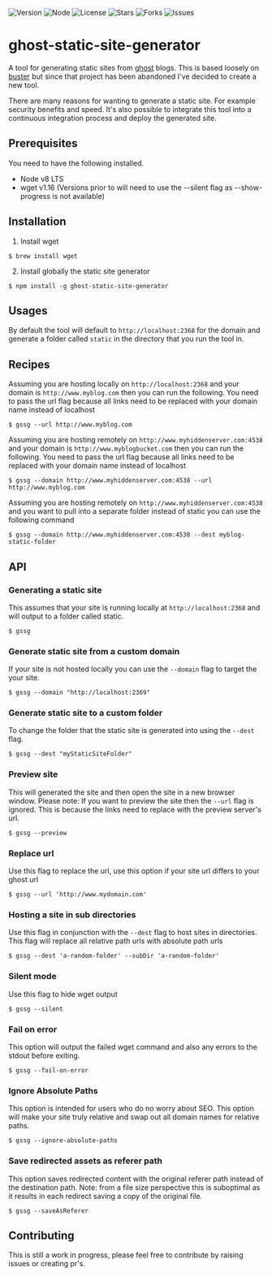 ![Version](https://img.shields.io/badge/version-v1.0.0-blue.svg)
![Node](https://img.shields.io/badge/node-%3E%3D%208.10.0-brightgreen.svg)
![License](https://img.shields.io/github/license/Fried-Chicken/ghost-static-site-generator.svg)
![Stars](https://img.shields.io/github/stars/Fried-Chicken/ghost-static-site-generator.svg)
![Forks](https://img.shields.io/github/forks/Fried-Chicken/ghost-static-site-generator.svg)
![Issues](https://img.shields.io/github/issues/Fried-Chicken/ghost-static-site-generator.svg)
# ghost-static-site-generator
A tool for generating static sites from [ghost](https://ghost.org/) blogs. This is based loosely on [buster](https://github.com/axitkhurana/buster) but since that project has been abandoned I've decided to create a new tool. 

There are many reasons for wanting to generate a static site. For example security benefits and speed. It's also possible to integrate this tool into a continuous integration process and deploy the generated site.

## Prerequisites
You need to have the following installed.
- Node v8 LTS
- wget v1.16 (Versions prior to will need to use the --silent flag as --show-progress is not available)

## Installation
1. Install wget
```
$ brew install wget
```
2. Install globally the static site generator
```
$ npm install -g ghost-static-site-generator
```

## Usages
By default the tool will default to `http://localhost:2368` for the domain and generate a folder called `static` in the directory that you run the tool in.

## Recipes
Assuming you are hosting locally on `http://localhost:2368` and your domain is `http://www.myblog.com` then you can run the following. You need to pass the url flag because all links need to be replaced with your domain name instead of localhost
```
$ gssg --url http://www.myblog.com
```

Assuming you are hosting remotely on `http://www.myhiddenserver.com:4538` and your domain is `http://www.myblogbucket.com` then you can run the following. You need to pass the url flag because all links need to be replaced with your domain name instead of localhost
```
$ gssg --domain http://www.myhiddenserver.com:4538 --url http://www.myblog.com
```

Assuming you are hosting remotely on `http://www.myhiddenserver.com:4538` and you want to pull into a separate folder instead of static you can use the following command
```
$ gssg --domain http://www.myhiddenserver.com:4538 --dest myblog-static-folder
```

## API 
### Generating a static site
This assumes that your site is running locally at `http://localhost:2368` and will output to a folder called static.
```
$ gssg
```

### Generate static site from a custom domain
If your site is not hosted locally you can use the `--domain` flag to target the your site.
```
$ gssg --domain "http://localhost:2369"
```

### Generate static site to a custom folder
To change the folder that the static site is generated into using the `--dest` flag.
```
$ gssg --dest "myStaticSiteFolder"
```

### Preview site
This will generated the site and then open the site in a new browser window. Please note: If you want to preview the site then the `--url` flag is ignored. This is because the links need to replace with the preview server's url.
```
$ gssg --preview
```

### Replace url
Use this flag to replace the url, use this option if your site url differs to your ghost url
```
$ gssg --url 'http://www.mydomain.com'
```

### Hosting a site in sub directories
Use this flag in conjunction with the `--dest` flag to host sites in directories. This flag will replace all relative path urls with absolute path urls
```
$ gssg --dest 'a-random-folder' --subDir 'a-random-folder'
```

### Silent mode
Use this flag to hide wget output
```
$ gssg --silent
```

### Fail on error
This option will output the failed wget command and also any errors to the stdout before exiting.
```
$ gssg --fail-on-error
```

### Ignore Absolute Paths
This option is intended for users who do no worry about SEO. This option will make your site truly relative and swap out all domain names for relative paths.
```
$ gssg --ignore-absolute-paths
```

### Save redirected assets as referer path
This option saves redirected content with the original referer path instead of the destination path. Note: from a file size perspective this is suboptimal as it results in each redirect saving a copy of the original file.
```
$ gssg --saveAsReferer
```

## Contributing

This is still a work in progress, please feel free to contribute by raising issues or creating pr's.

